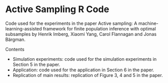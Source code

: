 # Active Sampling R Code

Code used for the experiments in the paper Active sampling: A machine-learning-assisted framework for finite population inference with optimal subsamples by Henrik Imberg, Xiaomi Yang, Carol Flannagan and Jonas Bärgman.

Contents
* Simulation experiments: code used for the simulation experiments in Section 5 in the paper.
* Application: code used for the application in Section 6 in the paper.
* Replication of main results: replication of Figure 3, 4 and 5 in the paper.  
